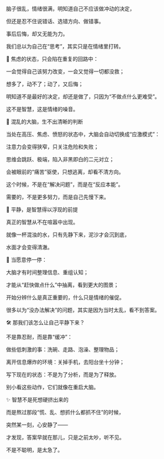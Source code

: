 脑子很乱，情绪很满，明知道自己不应该做冲动的决定，

但还是忍不住说错话、选错方向、做错事。

事后后悔，却又无能为力。

我们总以为自己在“思考”，其实只是在情绪里打转。

🔁 焦虑的状态，只会陷在重复的回路中：

一会觉得自己该努力改变，一会又觉得一切都没救；

想多了，动不了；动了，又后悔；

明知道不是最好的决定，却还是做了，只因为“不做点什么更难受”。

这不是智慧，这是情绪的噪音。

🧠 混乱的大脑，生不出清晰的判断

当处在高压、焦虑、愤怒的状态中，大脑会自动切换成“应激模式”：

注意力会变得狭窄，只关注危险和失败；

思维会跳跃、极端，陷入非黑即白的二元对立；

会被眼前的“痛苦”驱使，只想逃离，却看不清方向。

这个时候，不是在“解决问题”，而是在“反应本能”。

需要的，不是更多努力，而是自己先慢下来。

🪷 平静，是智慧得以浮现的前提

真正的智慧从不在喧嚣中出现。

就像一杯混浊的水，只有先静下来，泥沙才会沉到底，

水面才会变得清澈。

🌿 当愿意停一停：

大脑才有时间整理信息、重组认知；

才能从“赶快做点什么”中抽离，看到更大的图景；

开始分辨什么是真正重要的，什么只是情绪的催促。

很多以为“没办法解决”的问题，其实是因为当时太乱，看不到答案。

🛠️ 那我们该怎么让自己平静下来？

不是靠忍耐，而是靠“缓冲”：

做些低刺激的事：洗碗、走路、泡澡、整理物品；

离开信息爆炸的环境：关掉手机，去阳台坐十分钟；

写下现在的状态：不是为了分析，而是为了释放。

别小看这些动作，它们就像在重启大脑。

✨ 智慧不是死想硬挤出来的

而是熬过那段“慌、乱、想抓什么都抓不住”的时候，

突然某一刻，心安静了——

才发现，答案早就在那儿，只是之前太吵，听不见。

不是不聪明，是太急了。



